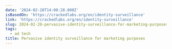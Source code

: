 ```yaml
---
date: '2024-02-28T14:00:28.000Z'
isBasedOn: 'https://crackedlabs.org/en/identity-surveillance'
link: 'https://crackedlabs.org/en/identity-surveillance'
slug: 2024-02-28-pervasive-identity-surveillance-for-marketing-purposes
tags:
  - ad tech
title: Pervasive identity surveillance for marketing purposes
---
```



